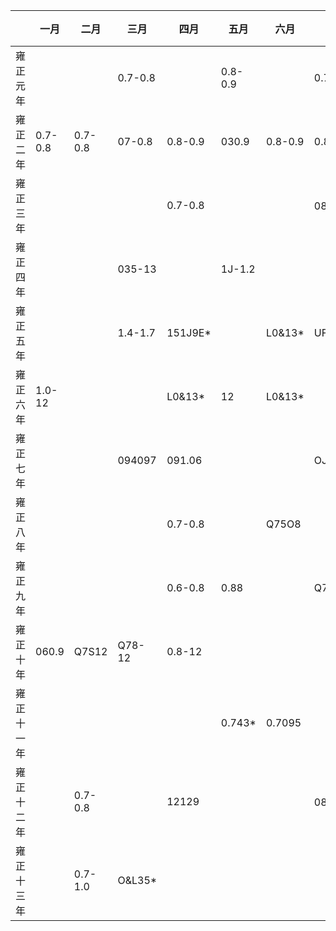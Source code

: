 |           | 一月      | 二月      | 三月      | 四月       | 五月      | 六月       | 七月      | 八月       | 九月 | 十月      | 十一月 |
| --------- | --------- | --------- | --------- | ----------| ---------| ---------- | --------- | ----------| ---- | ---------| -------|
| 雍正元年 |           |           | 0.7-0.8    |             | 0.8-0.9 |            |  0.7-0.8   |           |      |          | 0.7-0.8|
| 雍正二年 | 0.7-0.8   | 0.7-0.8   | 07-0.8    | 0.8-0.9    | 030.9    | 0.8-0.9    | 0.83      |           | 0.9* |          |        |
| 雍正三年 |           |           |           | 0.7-0.8    |          |           | 08试      | 073033    |      |          |        |
| 雍正四年 |           |           | 035-13   |            | 1J-1.2   |           |           | 12-14*    |      |          |        |
| 雍正五年 |           |           | 1.4-1.7   | 151J9E*    |          | L0&13*     | UF1IB     | L1SU8     |      |          |        |
| 雍正六年 | 1.0-12    |           |           | L0&13*     | 12       | L0&13*     |           |           |      |          |        |
| 雍正七年 |           |           | 094097   | 091.06     |          |           | OJ&U4*    |           |      |          |        |
| 雍正八年 |           |           |           | 0.7-0.8    |          | Q75O8      |           |           |      | 0.7-1.2 |        |
| 雍正九年 |           |           |           | 0.6-0.8    | 0.88     |            | Q73O86*   |           |      |          |        |
| 雍正十年 | 060.9    | Q7S12     | Q78-12    | 0.8-12     |          |            |           | 06&1D*    |      |          |        |
| 雍正十一年 |           |           |           |            | 0.743*   | 0.7095     |           |           |      | 0.743*  |        |
| 雍正十二年 |           | 0.7-0.8   |           | 12129      |          |            | 0812审    |           |      | 0812审   |        |
| 雍正十三年 |           | 0.7-1.0   | O&L35*    |            |          |            |           |           |      |
